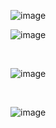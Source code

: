 


![image](https://github.com/user-attachments/assets/41b12ec2-cf4d-42a5-abdc-81eae91ce46c)





![image](https://github.com/user-attachments/assets/648f31b6-37d8-4858-a287-eb19d3afae87)

<br>

![image](https://github.com/user-attachments/assets/cd0c05bd-811d-4b3b-bc20-077fc4b3d92a)

<br>


![image](https://github.com/user-attachments/assets/b30eaa8b-a919-473b-840c-a120bcee8330)

